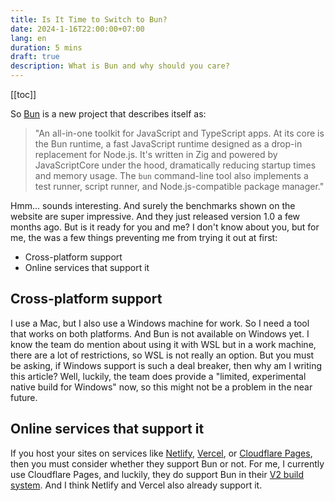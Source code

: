 ```yaml
---
title: Is It Time to Switch to Bun?
date: 2024-1-16T22:00:00+07:00
lang: en
duration: 5 mins
draft: true
description: What is Bun and why should you care?
---
```


[[toc]]

So [Bun](https://bun.sh/) is a new project that describes itself as:

> "An all-in-one toolkit for JavaScript and TypeScript apps. At its core is the Bun runtime, a fast JavaScript runtime designed as a drop-in replacement for Node.js. It's written in Zig and powered by JavaScriptCore under the hood, dramatically reducing startup times and memory usage. The `bun` command-line tool also implements a test runner, script runner, and Node.js-compatible package manager."

Hmm... sounds interesting. And surely the benchmarks shown on the website are super impressive. And they just released version 1.0 a few months ago. But is it ready for you and me? I don't know about you, but for me, the was a few things preventing me from trying it out at first:

- Cross-platform support
- Online services that support it

## Cross-platform support

I use a Mac, but I also use a Windows machine for work. So I need a tool that works on both platforms. And Bun is not available on Windows yet. I know the team do mention about using it with WSL but in a work machine, there are a lot of restrictions, so WSL is not really an option. But you must be asking, if Windows support is such a deal breaker, then why am I writing this article? Well, luckily, the team does provide a "limited, experimental native build for Windows" now, so this might not be a problem in the near future.

## Online services that support it

If you host your sites on services like [Netlify](https://www.netlify.com/), [Vercel](https://vercel.com/), or [Cloudflare Pages](https://pages.cloudflare.com/), then you must consider whether they support Bun or not. For me, I currently use Cloudflare Pages, and luckily, they do support Bun in their [V2 build system](https://developers.cloudflare.com/pages/configuration/language-support-and-tools/). And I think Netlify and Vercel also already support it.
